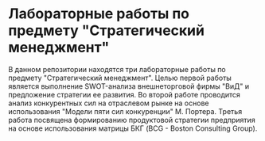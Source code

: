 # Лабораторные работы по предмету "Стратегический менеджмент"
В данном репозитории находятся три лабораторные работы по предмету "Стратегический менеджмент". Целью первой работы является выполнение SWOT-анализа внешнеторговой фирмы "ВиД" и предложение стратегии ее развития. Во второй работе проводится анализ конкурентных сил на отраслевом рынке на основе использования "Модели пяти сил конкуренции" М. Портера. Третья работа посвящена формированию продуктовой стратегии предприятия на основе использования матрицы БКГ (BCG - Boston Consulting Group).
